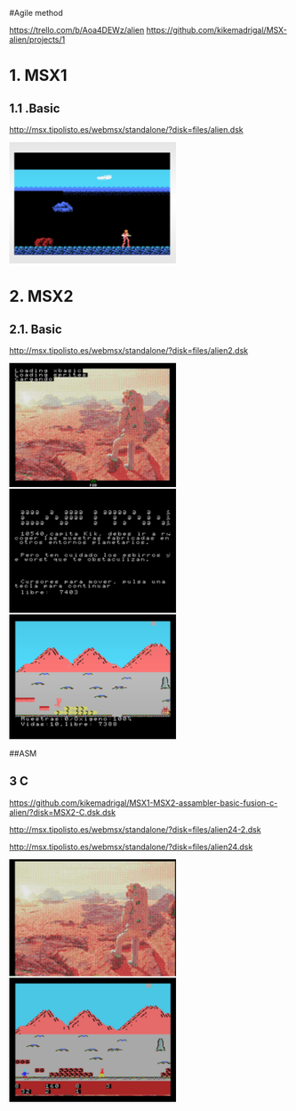 #Agile method

https://trello.com/b/Aoa4DEWz/alien
https://github.com/kikemadrigal/MSX-alien/projects/1


# 1. MSX1

## 1.1 .Basic

http://msx.tipolisto.es/webmsx/standalone/?disk=files/alien.dsk

<img src=images\1.PNG width=300px />




# 2. MSX2

## 2.1. Basic

http://msx.tipolisto.es/webmsx/standalone/?disk=files/alien2.dsk

<img src=images\2.PNG width=300px />
<img src=images\2-1.PNG width=300px />
<img src=images\2-2.PNG width=300px />

##ASM




## 3 C

https://github.com/kikemadrigal/MSX1-MSX2-assambler-basic-fusion-c-alien/?disk=MSX2-C.dsk.dsk


http://msx.tipolisto.es/webmsx/standalone/?disk=files/alien24-2.dsk

http://msx.tipolisto.es/webmsx/standalone/?disk=files/alien24.dsk

<img src=images\3.PNG width=300px />
<img src=images\3-1.PNG width=300px />